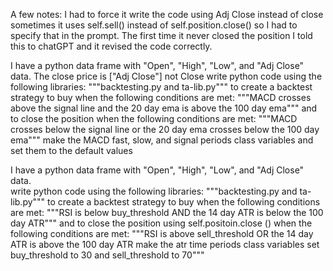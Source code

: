 A few notes: I had to force it write the code using Adj Close instead of close  sometimes it uses self.sell() instead of self.position.close() so I had to specify that in the prompt.  The first time it never closed the position I told this to chatGPT and it revised the code correctly.   


I have a python data frame with "Open", "High", "Low", and "Adj Close" data.  The close price is ["Adj Close"] not Close 
write python code using the following libraries: """backtesting.py and ta-lib.py"""  to create a backtest strategy to buy when the following conditions are met: """MACD crosses above the signal line and the 20 day ema is above the 100 day ema"""  and to close the position when the following conditions are met: """MACD crosses below the signal line or the 20 day ema crosses below the 100 day ema"""  make the MACD fast, slow, and signal periods class variables and set them to the default values


I have a python data frame with "Open", "High", "Low", and "Adj Close" data.  
write python code using the following libraries: """backtesting.py and ta-lib.py"""  to create a backtest strategy to buy when the following conditions are met: """RSI is below buy_threshold AND the 14 day ATR is below the 100 day ATR"""  and to close the position using self.positoin.close () when the following conditions are met: """RSI is above sell_threshold OR the 14 day ATR is above the 100 day ATR  make the atr time periods class variables  set buy_threshold to 30 and sell_threshold to 70"""